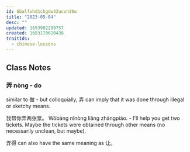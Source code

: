 ```yaml
---
id: 6balfvhd1ckgdw32ucuh20w
title: "2023-05-04"
desc: ""
updated: 1693982299757
created: 1683170620438
traitIds:
  - chinese-lessons
---
```


## Class Notes

### 弄 nòng - do

similar to 做 - but colloquially, 弄 can imply that it was done through illegal or sketchy means.

我帮你弄两张票。 Wǒbāng nǐnòng liǎng zhāngpiào. - I'll help you get two tickets.  Maybe the tickets were obtained through other means (no necessarily unclean, but maybe).

弄得 can also have the same meaning as 让。